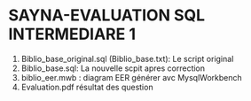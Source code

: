 # SAYNA-EVALUATION SQL INTERMEDIARE 1

1) Biblio_base_original.sql (Biblio_base.txt): Le script original
2) Biblio_base.sql: La nouvelle scpit apres correction
3) biblio_eer.mwb : diagram EER générer avc MysqlWorkbench 
4) Evaluation.pdf résultat des question



